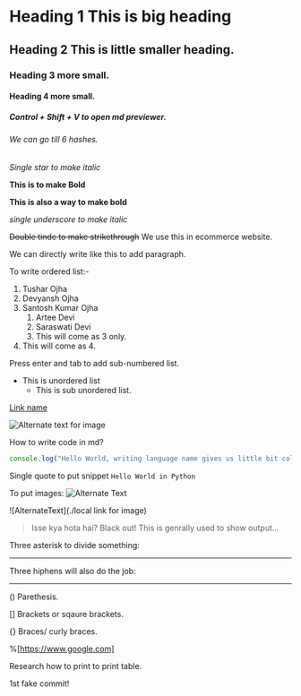 # Heading 1 This is big heading

## Heading 2 This is little smaller heading.

### Heading 3 more small.

#### Heading 4 more small.

##### Control + Shift + V to open md previewer.

###### We can go till 6 hashes.

*Single star to make italic*

**This is to make Bold**

__This is also a way to make bold__

_single underscore to make italic_

~~Double tinde to make strikethrough~~ We use this in ecommerce website.

We can directly write like this to add paragraph.

To write ordered list:-
1. Tushar Ojha
2. Devyansh Ojha
3. Santosh Kumar Ojha
    1. Artee Devi
    2. Saraswati Devi
    1. This will come as 3 only.
5. This will come as 4.

Press enter and tab to add sub-numbered list.

- This is unordered list
    - This is sub unordered list.

[Link name](www.google.com  "OnHoverName")

![Alternate text for image](https://learncodeonline.in/mscot.png)

    
How to write code in md?
```javascript
console.log("Hello World, writing language name gives us little bit color coding");
```

Single quote to put snippet `Hello World in Python`

To put images:
![Alternate Text](https://learncodeonline.in/mascot.png)

![AlternateText](./local link for image)

> Isse kya hota hai? Black out! This is genrally used to show output...

Three asterisk to divide something:
***

Three hiphens will also do the job:

---

() Parethesis.

[] Brackets or sqaure brackets.

{} Braces/ curly braces.

%[https://www.google.com]

Research how to print to print table.

1st fake commit!
